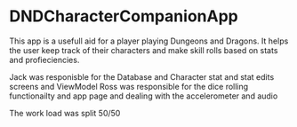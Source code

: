 # DNDCharacterCompanionApp
This app is a usefull aid for a player playing Dungeons and Dragons. 
It helps the user keep track of their characters and make skill rolls based on stats and profieciencies.

Jack was responisble for the Database and Character stat and stat edits screens and ViewModel
Ross was responsible for the dice rolling functionailty and app page and dealing with the accelerometer and audio

The work load was split 50/50
